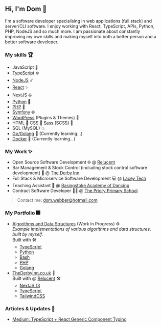 ## Hi, I'm Dom 👋

I'm a software developer specialising in web applications (full stack) and server/CLI software. I enjoy working with React, TypeScript, APIs, Python, PHP, NodeJS and so much more. I am passionate about constantly improving my own skills and making myself into both a better person and a better software developer.  

### My skills 🏆

- JavaScript 📏
- [TypeScript][typescript] ❄️
- [NodeJS][nodejs] ☄️
- [React][reactjs] ✨
- [NextJS][nextjs] ⛵
- [Python][python] 🐍
- [PHP][php] 🐘
- [Symfony][symfony] 🌐
- [WordPress][wordpress] (Plugins & Themes) 🔌
- HTML 📝 CSS 💄 [Sass][sass] (SCSS) 💍
- SQL (MySQL) 💥
- [Go/Golang][golang] 🚤 (Currently learning...)
- [Docker][docker] :whale: (Currently learning...)

### My Work ✨

- Open Source Software Development 🌐 @ [Relucent][relucent-link]
- Bar Management & Stock Control (including stock control software development) 🍷 @ [The Derby Inn][thederbyinn-link]
- Full Stack & Microservice Software Development 💻 @ [Lacey Tech][laceytech-link]
- Teaching Assistant 💃 @ [Basingstoke Academy of Dancing][basingstokeacademy-link]
- Contract Software Developer 🧑‍🏫 @ [The Priory Primary School][thepriory-link]

> Contact me: <dom.webber@hotmail.com>

### My Portfolio 🎆

- [Algorithms and Data Structures](https://github.com/domwebber/algorithms-and-data-structures) (Work In Progress) ⚙️ \
  *Example implementations of various algorithms and data structures, built by myself.* \
  Built with 🛠
  - [TypeScript][typescript]
  - [Python][python]
  - [Bash][bash]
  - [PHP][php]
  - [Golang][golang]
- [TheDerbyInn.co.uk][thederbyinn-link] 🍹 \
  Built with @ [Relucent][relucent-link] 🛠
  - [NextJS 13][nextjs]
  - [TypeScript][typescript]
  - [TailwindCSS][tailwindcss]

### Articles & Updates 📝
<!-- BLOG-POST-LIST:START -->

- [Medium: TypeScript + React Generic Component Typing](https://medium.com/@domwebberr/typescript-react-generic-component-typing-d01f59d9375b?source=rss-7e4c514c9a3c------2)
<!-- BLOG-POST-LIST:END -->

<!-- References: -->
<!-- Technologies: -->
[typescript]: https://www.typescriptlang.org "TypeScript's Website"
[nodejs]: https://nodejs.org "NodeJS' Website"
[reactjs]: https://reactjs.org "ReactJS' Website"
[nextjs]: https://nextjs.org "NextJS' Website"
[python]: https://www.python.org "Python's Website"
[php]: https://www.php.net "PHP's Website"
[symfony]: https://symfony.com "Symfony's Website"
[wordpress]: https://wordpress.org "WordPress' Website"
[sass]: https://sass-lang.com "Sass' Website"
[golang]: https://go.dev "Go's Website"
[docker]: https://www.docker.com "Docker's Website"
[tailwindcss]: https://tailwindcss.com "TailwindCSS' Website"
[bash]: https://www.gnu.org/software/bash/ "Bash's Website"

<!-- Work References: -->
[relucent-link]: https://github.com/Relucent-Software "Relucent's GitHub Profile"
[thederbyinn-link]: https://thederbyinn.co.uk "The Derby Inn's Website"
[laceytech-link]: https://lacey-tech.com "Lacey Tech's Website"
[basingstokeacademy-link]: https://www.basingstokeacademy.co.uk "Basingstoke Academy of Dancing's Website"
[thepriory-link]: https://www.theprioryprimaryschool.org.uk "The Priory Primary School's Website"
